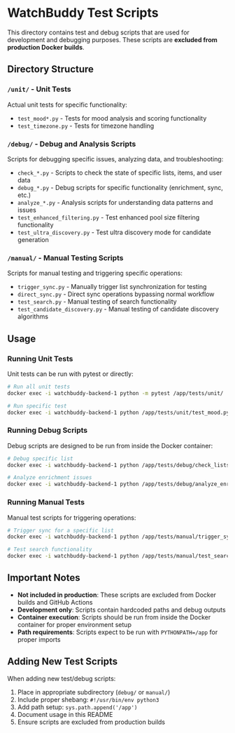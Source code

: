 # WatchBuddy Test Scripts

This directory contains test and debug scripts that are used for development and debugging purposes. These scripts are **excluded from production Docker builds**.

## Directory Structure

### `/unit/` - Unit Tests
Actual unit tests for specific functionality:

- `test_mood*.py` - Tests for mood analysis and scoring functionality
- `test_timezone.py` - Tests for timezone handling

### `/debug/` - Debug and Analysis Scripts
Scripts for debugging specific issues, analyzing data, and troubleshooting:

- `check_*.py` - Scripts to check the state of specific lists, items, and user data
- `debug_*.py` - Debug scripts for specific functionality (enrichment, sync, etc.)
- `analyze_*.py` - Analysis scripts for understanding data patterns and issues
- `test_enhanced_filtering.py` - Test enhanced pool size filtering functionality
- `test_ultra_discovery.py` - Test ultra discovery mode for candidate generation

### `/manual/` - Manual Testing Scripts
Scripts for manual testing and triggering specific operations:

- `trigger_sync.py` - Manually trigger list synchronization for testing
- `direct_sync.py` - Direct sync operations bypassing normal workflow  
- `test_search.py` - Manual testing of search functionality
- `test_candidate_discovery.py` - Manual testing of candidate discovery algorithms

## Usage

### Running Unit Tests
Unit tests can be run with pytest or directly:

```bash
# Run all unit tests
docker exec -i watchbuddy-backend-1 python -m pytest /app/tests/unit/

# Run specific test
docker exec -i watchbuddy-backend-1 python /app/tests/unit/test_mood.py
```

### Running Debug Scripts
Debug scripts are designed to be run from inside the Docker container:

```bash
# Debug specific list
docker exec -i watchbuddy-backend-1 python /app/tests/debug/check_lists.py

# Analyze enrichment issues
docker exec -i watchbuddy-backend-1 python /app/tests/debug/analyze_enrichment.py
```

### Running Manual Tests
Manual test scripts for triggering operations:

```bash
# Trigger sync for a specific list
docker exec -i watchbuddy-backend-1 python /app/tests/manual/trigger_sync.py <list_id>

# Test search functionality
docker exec -i watchbuddy-backend-1 python /app/tests/manual/test_search.py
```

## Important Notes

- **Not included in production**: These scripts are excluded from Docker builds and GitHub Actions
- **Development only**: Scripts contain hardcoded paths and debug outputs
- **Container execution**: Scripts should be run from inside the Docker container for proper environment setup
- **Path requirements**: Scripts expect to be run with `PYTHONPATH=/app` for proper imports

## Adding New Test Scripts

When adding new test/debug scripts:

1. Place in appropriate subdirectory (`debug/` or `manual/`)
2. Include proper shebang: `#!/usr/bin/env python3`
3. Add path setup: `sys.path.append('/app')`
4. Document usage in this README
5. Ensure scripts are excluded from production builds